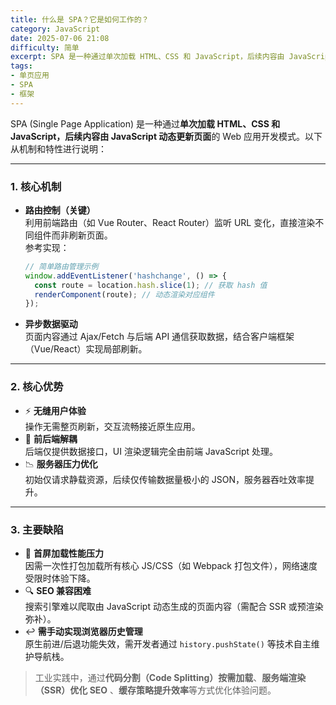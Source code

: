 ```yaml
---
title: 什么是 SPA？它是如何工作的？
category: JavaScript
date: 2025-07-06 21:08
difficulty: 简单
excerpt: SPA 是一种通过单次加载 HTML、CSS 和 JavaScript，后续内容由 JavaScript 动态更新页面的 Web 应用开发模式。
tags:
- 单页应用
- SPA
- 框架
---
```

SPA (Single Page Application) 是一种通过**单次加载 HTML、CSS 和 JavaScript，后续内容由 JavaScript 动态更新页面**的 Web 应用开发模式。以下从机制和特性进行说明：

---

### 1. 核心机制
- **路由控制（关键）**  
  利用前端路由（如 Vue Router、React Router）监听 URL 变化，直接渲染不同组件而非刷新页面。  
  参考实现：
  ```javascript
  // 简单路由管理示例
  window.addEventListener('hashchange', () => {
    const route = location.hash.slice(1); // 获取 hash 值
    renderComponent(route); // 动态渲染对应组件
  });
  ```
- **异步数据驱动**  
  页面内容通过 Ajax/Fetch 与后端 API 通信获取数据，结合客户端框架（Vue/React）实现局部刷新。

---

### 2. 核心优势
   - ⚡ **无缝用户体验**  
     操作无需整页刷新，交互流畅接近原生应用。
   - 🧩 **前后端解耦**  
     后端仅提供数据接口，UI 渲染逻辑完全由前端 JavaScript 处理。
   - 📉 **服务器压力优化**  
     初始仅请求静载资源，后续仅传输数据量极小的 JSON，服务器吞吐效率提升。

---

### 3. 主要缺陷
   - 🐢 **首屏加载性能压力**  
     因需一次性打包加载所有核心 JS/CSS（如 Webpack 打包文件），网络速度受限时体验下降。
   - 🔍 **SEO 兼容困难**  
     搜索引擎难以爬取由 JavaScript 动态生成的页面内容（需配合 SSR 或预渲染弥补）。
   - ↩️ **需手动实现浏览器历史管理**  
     原生前进/后退功能失效，需开发者通过 `history.pushState()` 等技术自主维护导航栈。

> 工业实践中，通过**代码分割（Code Splitting）按需加载**、**服务端渲染（SSR）优化 SEO** 、**缓存策略提升效率**等方式优化体验问题。
